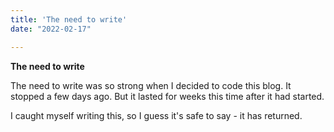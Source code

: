 ```yaml
---
title: 'The need to write'
date: "2022-02-17" 

---
```


**The need to write**

The need to write was so strong when I decided to code this blog. It stopped a few days ago. But it lasted for weeks this time after it had started.  
  
I caught myself writing this, so I guess it's safe to say - it has returned.

